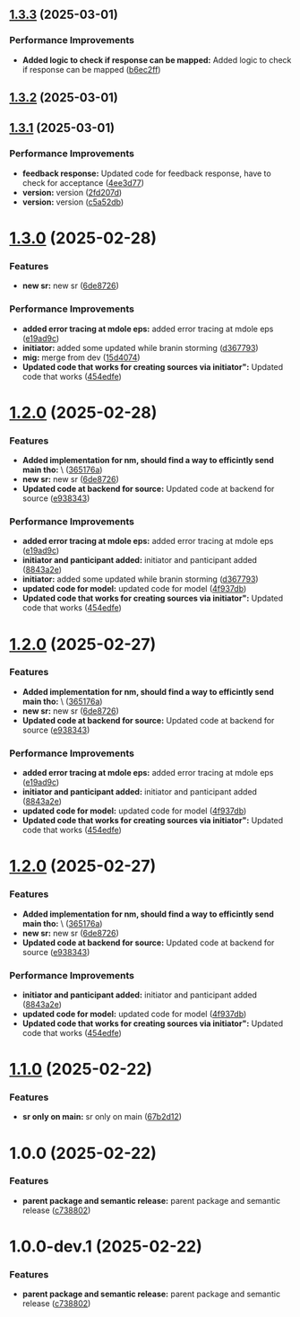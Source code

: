 ## [1.3.3](https://github.com/leocodeio/echofeedai/compare/v1.3.2...v1.3.3) (2025-03-01)


### Performance Improvements

* **Added logic to check if response can be mapped:** Added logic to check if response can be mapped ([b6ec2ff](https://github.com/leocodeio/echofeedai/commit/b6ec2ff649c39a191984d4da2378b416062b5b04))

## [1.3.2](https://github.com/leocodeio/echofeedai/compare/v1.3.1...v1.3.2) (2025-03-01)

## [1.3.1](https://github.com/leocodeio/echofeedai/compare/v1.3.0...v1.3.1) (2025-03-01)


### Performance Improvements

* **feedback response:** Updated code for feedback response, have to check for acceptance ([4ee3d77](https://github.com/leocodeio/echofeedai/commit/4ee3d77c41ad35f313df12d4034790a526b0cefe))
* **version:** version ([2fd207d](https://github.com/leocodeio/echofeedai/commit/2fd207d6ff66d2e91ec4a38fc462d9e1c8af9d85))
* **version:** version ([c5a52db](https://github.com/leocodeio/echofeedai/commit/c5a52dbf3144272091342a56ce74597413a035ac))

# [1.3.0](https://github.com/leocodeio/echofeedai/compare/v1.2.0...v1.3.0) (2025-02-28)


### Features

* **new sr:** new sr ([6de8726](https://github.com/leocodeio/echofeedai/commit/6de8726137c311eff5e0b1c3e8ab0c9a3d476c3e))


### Performance Improvements

* **added error tracing at mdole eps:** added error tracing at mdole eps ([e19ad9c](https://github.com/leocodeio/echofeedai/commit/e19ad9cda27131e93d4f5d301db0885bcc0b45cb))
* **initiator:** added some updated while branin storming ([d367793](https://github.com/leocodeio/echofeedai/commit/d367793781a42e3b62466cc5862ae10146a7440d))
* **mig:** merge from dev ([15d4074](https://github.com/leocodeio/echofeedai/commit/15d4074462d28717c6cd528ec3fb9a0692684338))
* **Updated code that works for creating sources via initiator":** Updated code that works ([454edfe](https://github.com/leocodeio/echofeedai/commit/454edfead00dd16b555ad7bbeff7bd1f54c7411f))

# [1.2.0](https://github.com/leocodeio/echofeedai/compare/v1.1.0...v1.2.0) (2025-02-28)


### Features

* **Added implementation for nm, should find a way to efficintly send main tho:** \ ([365176a](https://github.com/leocodeio/echofeedai/commit/365176a25f442b54a8aec795cb429fb9a58931c8))
* **new sr:** new sr ([6de8726](https://github.com/leocodeio/echofeedai/commit/6de8726137c311eff5e0b1c3e8ab0c9a3d476c3e))
* **Updated code at backend for source:** Updated code at backend for source ([e938343](https://github.com/leocodeio/echofeedai/commit/e938343ed67d4a62ad1b98c81904f2f9fbedb6ac))


### Performance Improvements

* **added error tracing at mdole eps:** added error tracing at mdole eps ([e19ad9c](https://github.com/leocodeio/echofeedai/commit/e19ad9cda27131e93d4f5d301db0885bcc0b45cb))
* **initiator and panticipant added:** initiator and panticipant added ([8843a2e](https://github.com/leocodeio/echofeedai/commit/8843a2e008907a5ed39935784acdc91b02bef8ba))
* **initiator:** added some updated while branin storming ([d367793](https://github.com/leocodeio/echofeedai/commit/d367793781a42e3b62466cc5862ae10146a7440d))
* **updated code for model:** updated code for model ([4f937db](https://github.com/leocodeio/echofeedai/commit/4f937dbf513c6a313bcd20ae111a358fdfabe7cb))
* **Updated code that works for creating sources via initiator":** Updated code that works ([454edfe](https://github.com/leocodeio/echofeedai/commit/454edfead00dd16b555ad7bbeff7bd1f54c7411f))

# [1.2.0](https://github.com/leocodeio/echofeedai/compare/v1.1.0...v1.2.0) (2025-02-27)


### Features

* **Added implementation for nm, should find a way to efficintly send main tho:** \ ([365176a](https://github.com/leocodeio/echofeedai/commit/365176a25f442b54a8aec795cb429fb9a58931c8))
* **new sr:** new sr ([6de8726](https://github.com/leocodeio/echofeedai/commit/6de8726137c311eff5e0b1c3e8ab0c9a3d476c3e))
* **Updated code at backend for source:** Updated code at backend for source ([e938343](https://github.com/leocodeio/echofeedai/commit/e938343ed67d4a62ad1b98c81904f2f9fbedb6ac))


### Performance Improvements

* **added error tracing at mdole eps:** added error tracing at mdole eps ([e19ad9c](https://github.com/leocodeio/echofeedai/commit/e19ad9cda27131e93d4f5d301db0885bcc0b45cb))
* **initiator and panticipant added:** initiator and panticipant added ([8843a2e](https://github.com/leocodeio/echofeedai/commit/8843a2e008907a5ed39935784acdc91b02bef8ba))
* **updated code for model:** updated code for model ([4f937db](https://github.com/leocodeio/echofeedai/commit/4f937dbf513c6a313bcd20ae111a358fdfabe7cb))
* **Updated code that works for creating sources via initiator":** Updated code that works ([454edfe](https://github.com/leocodeio/echofeedai/commit/454edfead00dd16b555ad7bbeff7bd1f54c7411f))

# [1.2.0](https://github.com/leocodeio/echofeedai/compare/v1.1.0...v1.2.0) (2025-02-27)


### Features

* **Added implementation for nm, should find a way to efficintly send main tho:** \ ([365176a](https://github.com/leocodeio/echofeedai/commit/365176a25f442b54a8aec795cb429fb9a58931c8))
* **new sr:** new sr ([6de8726](https://github.com/leocodeio/echofeedai/commit/6de8726137c311eff5e0b1c3e8ab0c9a3d476c3e))
* **Updated code at backend for source:** Updated code at backend for source ([e938343](https://github.com/leocodeio/echofeedai/commit/e938343ed67d4a62ad1b98c81904f2f9fbedb6ac))


### Performance Improvements

* **initiator and panticipant added:** initiator and panticipant added ([8843a2e](https://github.com/leocodeio/echofeedai/commit/8843a2e008907a5ed39935784acdc91b02bef8ba))
* **updated code for model:** updated code for model ([4f937db](https://github.com/leocodeio/echofeedai/commit/4f937dbf513c6a313bcd20ae111a358fdfabe7cb))
* **Updated code that works for creating sources via initiator":** Updated code that works ([454edfe](https://github.com/leocodeio/echofeedai/commit/454edfead00dd16b555ad7bbeff7bd1f54c7411f))

# [1.1.0](https://github.com/leocodeio/echofeedai/compare/v1.0.0...v1.1.0) (2025-02-22)


### Features

* **sr only on main:** sr only on main ([67b2d12](https://github.com/leocodeio/echofeedai/commit/67b2d126480eed04dcf0f6676793f7e1a02dcac2))

# 1.0.0 (2025-02-22)


### Features

* **parent package and semantic release:** parent package and semantic release ([c738802](https://github.com/leocodeio/echofeedai/commit/c738802975da0cf5ae3adf90aa0999c1c20ba6b8))

# 1.0.0-dev.1 (2025-02-22)


### Features

* **parent package and semantic release:** parent package and semantic release ([c738802](https://github.com/leocodeio/echofeedai/commit/c738802975da0cf5ae3adf90aa0999c1c20ba6b8))

